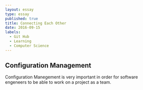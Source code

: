 ```yaml
---
layout: essay
type: essay
published: true
title: Connecting Each Other
date: 2016-09-15
labels:
  - Git Hub
  - Learning
  - Computer Science
---
```



## Configuration Management

Configuration Manegement is very important in order for software engeneers to be able to work on a project as a team.
